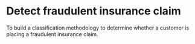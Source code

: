 # Detect fraudulent insurance claim
To build a classification methodology to determine whether a customer is placing a fraudulent insurance claim.
